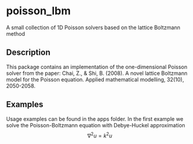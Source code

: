 # poisson_lbm

A small collection of 1D Poisson solvers based on the lattice Boltzmann method

## Description

This package contains an implementation of the one-dimensional Poisson solver from the paper: Chai, Z., & Shi, B. (2008). A novel lattice Boltzmann model for the Poisson equation. Applied mathematical modelling, 32(10), 2050-2058.

## Examples

Usage examples can be found in the apps folder.
In the first example we solve the Poisson-Boltzmann equation with Debye-Huckel approximation $$\nabla^2 u = k^2 u$$